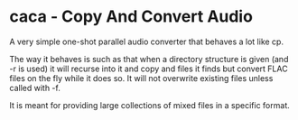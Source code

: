 # caca - Copy And Convert Audio

A very simple one-shot parallel audio converter that behaves a lot like cp.

The way it behaves is such as that when a directory structure is given (and -r is used) it will recurse into it and copy and files it finds but convert FLAC files on the fly while it does so. It will not overwrite existing files unless called with -f.

It is meant for providing large collections of mixed files in a specific format.
